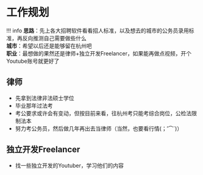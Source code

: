 # 工作规划
!!! info
    <strong>思路</strong>：先上各大招聘软件看看招人标准，以及想去的城市的公务员录用标准，再反向推测自己需要做些什么 <br>
    <strong>城市</strong>：希望以后还是能够留在杭州吧 <br>
    <strong>职业</strong>：最想做的果然还是律师+独立开发Freelancer，如果能再做点视频，开个Youtube账号就更好了
## 律师
+ 先拿到法律非法硕士学位
+ 毕业那年过法考
+ 考公要求或许会有变动，但按目前来看，往杭州考只能考综合岗位，公检法限制法本
+ 努力考公务员，然后做几年再出去当律师（当然，也要看行情(；′⌒`)）

## 独立开发Freelancer
+ 找一些独立开发的Youtuber，学习他们的内容